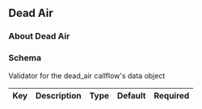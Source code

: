 ## Dead Air

### About Dead Air

### Schema

Validator for the dead_air callflow's data object

Key | Description | Type | Default | Required
--- | ----------- | ---- | ------- | --------

